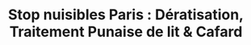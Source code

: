 ---
title: "Stop nuisibles Paris : Dératisation, Traitement Punaise de lit & Cafard"
url: /paris/stop-nuisibles-paris-deratisation-traitement-punaise-de-lit-et-cafard/
shop: shop
---